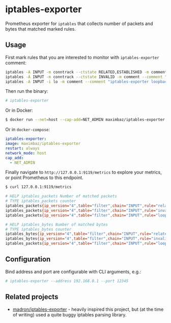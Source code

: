 # iptables-exporter

Prometheus exporter for `iptables` that collects number of packets and bytes that matched marked rules.

## Usage

First mark rules that you are interested to monitor with `iptables-exporter` comment:

```sh
iptables -A INPUT -m conntrack --ctstate RELATED,ESTABLISHED -m comment --comment "iptables-exporter related,established" -j ACCEPT
iptables -A INPUT -m conntrack --ctstate INVALID -m comment --comment "iptables-exporter invalid" -j DROP
iptables -A INPUT -i lo -m comment --comment "iptables-exporter loopback" -j ACCEPT
```

Then run the binary:

```sh
# iptables-exporter
```

Or in Docker:

```sh
$ docker run --net=host --cap-add=NET_ADMIN maximbaz/iptables-exporter
```

Or in `docker-compose`:

```yaml
iptables-exporter:
image: maximbaz/iptables-exporter
restart: always
network_mode: host
cap_add:
  - NET_ADMIN
```

Finally navigate to `http://127.0.0.1:9119/metrics` to explore your metrics, or point Prometheus to this endpoint.

```sh
$ curl 127.0.0.1:9119/metrics

# HELP iptables_packets Number of matched packets
# TYPE iptables_packets counter
iptables_packets{ip_version="4",table="filter",chain="INPUT",rule="related,established"} 277108
iptables_packets{ip_version="4",table="filter",chain="INPUT",rule="invalid"} 732
iptables_packets{ip_version="4",table="filter",chain="INPUT",rule="loopback"} 1198

# HELP iptables_bytes Number of matched bytes
# TYPE iptables_bytes counter
iptables_bytes{ip_version="4",table="filter",chain="INPUT",rule="related,established"} 103651838
iptables_bytes{ip_version="4",table="filter",chain="INPUT",rule="invalid"} 7669
iptables_packets{ip_version="4",table="filter",chain="INPUT",rule="loopback"} 104737
```

## Configuration

Bind address and port are configurable with CLI arguments, e.g.:

```sh
# iptables-exporter --address 192.168.0.1 --port 12345
```

## Related projects

- [madron/iptables-exporter](https://github.com/madron/iptables-exporter) - heavily inspired this project, but (at the time of writing) used a quite buggy iptables parsing library.
